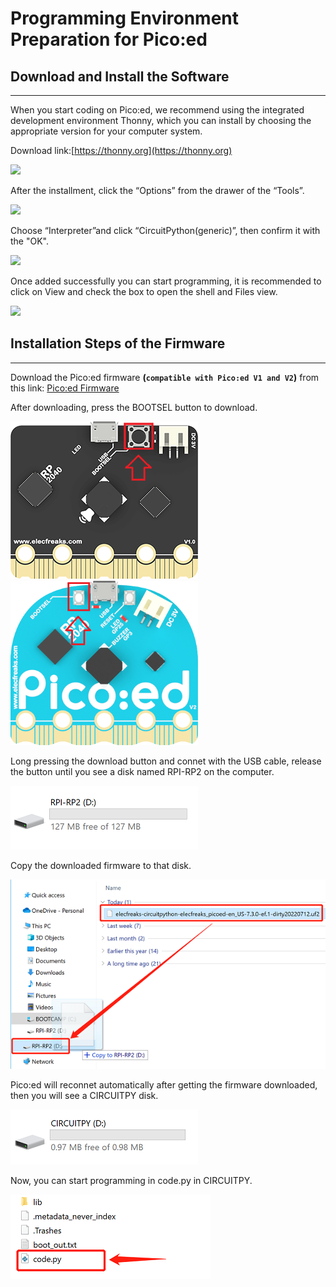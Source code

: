 # Programming Environment Preparation for Pico:ed

## Download and Install the Software
---
When you start coding on Pico:ed, we recommend using the integrated development environment Thonny, which you can install by choosing the appropriate version for your computer system.

Download link:[https://thonny.org](https://thonny.org)

![](./images/pico-ed-V2-python-01.png)

After the installment, click the “Options” from the drawer of the “Tools”. 

![](./images/pico-ed-V2-python-02.png)

Choose “Interpreter”and click “CircuitPython(generic)”, then confirm it with the "OK".

![](./images/pico-ed-V2-python-03.png)

Once added successfully you can start programming, it is recommended to click on View and check the box to open the shell and Files view.

![](./images/pico-ed-V2-python-04.png)

## Installation Steps of the Firmware
---

Download the Pico:ed firmware **(`compatible with Pico:ed V1 and V2`)** from this link: [Pico:ed Firmware](https://circuitpython.org/board/elecfreaks_picoed/)

After downloading, press the BOOTSEL button to download. 

![Pico:ed V1 bootsel](./images/pico-ed-V1-bootsel.png) &emsp;&emsp;&emsp;&emsp; ![Pico:ed V2 bootsel](./images/pico-ed-V2-python-05.png)


Long pressing the download button and connet with the USB cable, release the button until you see a disk named RPI-RP2 on the computer. 

![](./images/pico-ed-V2-python-06.png)

Copy the downloaded firmware to that disk. 

![](./images/pico-ed-V2-python-07.png)

Pico:ed will reconnet automatically after getting the firmware downloaded, then you will see a CIRCUITPY disk. 

![](./images/pico-ed-V2-python-08.png)

Now, you can start programming in code.py in CIRCUITPY. 

![](./images/pico-ed-V2-python-09.png)





